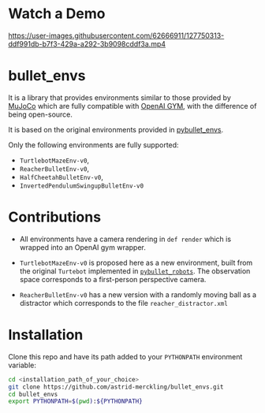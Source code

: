 
# Watch a Demo


https://user-images.githubusercontent.com/62666911/127750313-ddf991db-b7f3-429a-a292-3b9098cddf3a.mp4



# bullet_envs

It is a library that provides environments similar to those provided by [MuJoCo](http://citeseerx.ist.psu.edu/viewdoc/download?doi=10.1.1.296.6848&rep=rep1&type=pdf) which are fully compatible with [OpenAI GYM](https://arxiv.org/abs/1606.01540), with the difference of being open-source.

It is based on the original environments provided in [pybullet_envs](https://github.com/bulletphysics/bullet3/tree/master/examples/pybullet/gym/pybullet_envs).


Only the following environments are fully supported:
* `TurtlebotMazeEnv-v0`,
* `ReacherBulletEnv-v0`,
* `HalfCheetahBulletEnv-v0`,
* `InvertedPendulumSwingupBulletEnv-v0`

# Contributions

* All environments have a camera rendering in `def render` which is wrapped into an OpenAI gym wrapper.

* `TurtlebotMazeEnv-v0` is proposed here as a new environment, built from the original `Turtebot` implemented in [`pybullet_robots`](https://github.com/erwincoumans/pybullet_robots). The observation space corresponds to a first-person perspective camera.

* `ReacherBulletEnv-v0` has a new version with a randomly moving ball as a distractor which corresponds to the file `reacher_distractor.xml`


# Installation


Clone this repo and have its path added to your `PYTHONPATH` environment variable:
```bash
cd <installation_path_of_your_choice>
git clone https://github.com/astrid-merckling/bullet_envs.git
cd bullet_envs
export PYTHONPATH=$(pwd):${PYTHONPATH}
```




<!-- InvertedPendulum and HalfCheetah belong to the MuJoCo torque-controlled benchmark implemented in PyBullet (http://pybullet.org).

We implemented the new TurtleBot Maze environment in PyBullet, where the observation space corresponds to a first-person perspective camera. -->